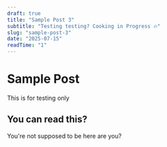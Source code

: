 ```yaml
---
draft: true
title: "Sample Post 3"
subtitle: "Testing testing? Cooking in Progress 🔥"
slug: "sample-post-3"
date: "2025-07-15"
readTime: "1"
---
```


# Sample Post

This is for testing only

## You can read this?

You're not supposed to be here are you?